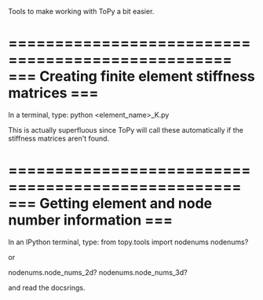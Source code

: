 Tools to make working with ToPy a bit easier.

==================================================
=== Creating finite element stiffness matrices ===
==================================================
In a terminal, type:
python <element_name>_K.py

This is actually superfluous since ToPy will call these automatically
if the stiffness matrices aren't found.


===================================================
=== Getting element and node number information ===
===================================================
In an IPython terminal, type:
from topy.tools import nodenums
nodenums?

or

nodenums.node_nums_2d?
nodenums.node_nums_3d?

and read the docsrings.

